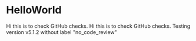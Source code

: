 # HelloWorld
Hi this is to check GitHub checks.
Hi this is to check GitHub checks.
Testing version v5.1.2 without label "no_code_review"
